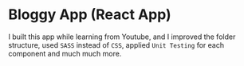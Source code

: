 # Bloggy App (React App)

I built this app while learning from Youtube, and I improved the folder structure, used `SASS` instead of `CSS`, applied `Unit Testing` for each component and much much more.
